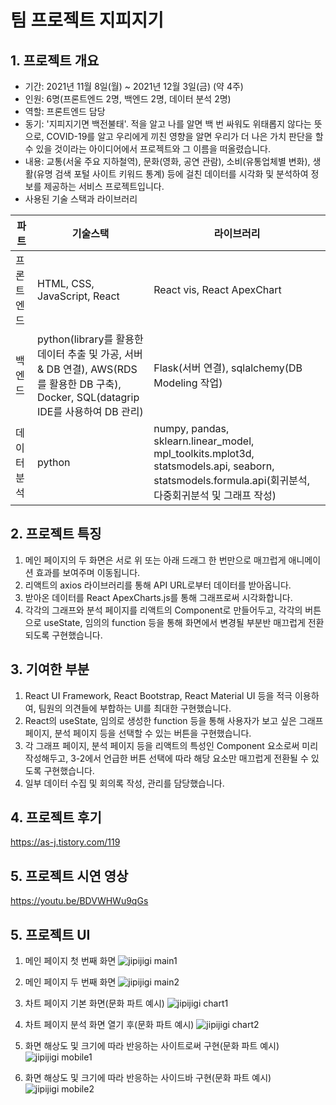 # 팀 프로젝트 지피지기
## 1. 프로젝트 개요
- 기간: 2021년 11월 8일(월) ~ 2021년 12월 3일(금) (약 4주)
- 인원: 6명(프론트엔드 2명, 백엔드 2명, 데이터 분석 2명)
- 역할: 프론트엔드 담당
- 동기: '지피지기면 백전불태'. 적을 알고 나를 알면 백 번 싸워도 위태롭지 않다는 뜻으로, COVID-19를 알고 우리에게 끼친 영향을 알면 우리가 더 나은 가치 판단을 할 수 있을 것이라는 아이디어에서 프로젝트와 그 이름을 떠올렸습니다.
- 내용: 교통(서울 주요 지하철역), 문화(영화, 공연 관람), 소비(유통업체별 변화), 생활(유명 검색 포털 사이트 키워드 통계) 등에 걸친 데이터를 시각화 및 분석하여 정보를 제공하는 서비스 프로젝트입니다.
- 사용된 기술 스택과 라이브러리

| 파트 | 기술스택 | 라이브러리 |
| -------- | -------- | -------- |
|프론트엔드|HTML, CSS, JavaScript, React|React vis, React ApexChart|
|백엔드|python(library를 활용한 데이터 추출 및 가공, 서버 & DB 연결), AWS(RDS를 활용한 DB 구축), Docker, SQL(datagrip IDE를 사용하여 DB 관리)|Flask(서버 연결), sqlalchemy(DB Modeling 작업)|
|데이터분석|python|numpy, pandas, sklearn.linear_model, mpl_toolkits.mplot3d, statsmodels.api, seaborn, statsmodels.formula.api(회귀분석, 다중회귀분석 및 그래프 작성)|

## 2. 프로젝트 특징
1. 메인 페이지의 두 화면은 서로 위 또는 아래 드래그 한 번만으로 매끄럽게 애니메이션 효과를 보여주며 이동됩니다.
2. 리액트의 axios 라이브러리를 통해 API URL로부터 데이터를 받아옵니다.
3. 받아온 데이터를 React ApexCharts.js를 통해 그래프로써 시각화합니다.
4. 각각의 그래프와 분석 페이지를 리액트의 Component로 만들어두고, 각각의 버튼으로 useState, 임의의 function 등을 통해 화면에서 변경될 부분반 매끄럽게 전환되도록 구현했습니다.

## 3. 기여한 부분
1. React UI Framework, React Bootstrap, React Material UI 등을 적극 이용하여, 팀원의 의견들에 부합하는 UI를 최대한 구현했습니다.
2. React의 useState, 임의로 생성한 function 등을 통해 사용자가 보고 싶은 그래프 페이지, 분석 페이지 등을 선택할 수 있는 버튼을 구현했습니다.
3. 각 그래프 페이지, 분석 페이지 등을 리액트의 특성인 Component 요소로써 미리 작성해두고, 3-2에서 언급한 버튼 선택에 따라 해당 요소만 매끄럽게 전환될 수 있도록 구현했습니다.
4. 일부 데이터 수집 및 회의록 작성, 관리를 담당했습니다.

## 4. 프로젝트 후기
https://as-j.tistory.com/119

## 5. 프로젝트 시연 영상
https://youtu.be/BDVWHWu9qGs

## 5. 프로젝트 UI
1. 메인 페이지 첫 번째 화면
![jipijigi main1](https://github.com/sjan137/Jipi-jigi/blob/main/UI%20%EB%B0%8F%20%EC%99%80%EC%9D%B4%EC%96%B4%20%ED%94%84%EB%A0%88%EC%9E%84/%EB%A6%AC%EC%95%A1%ED%8A%B8%20%EB%B2%84%EC%A0%84%EB%B3%84%20UI/%EC%A7%80%ED%94%BC%EC%A7%80%EA%B8%B0%205%EB%B2%88%EC%A7%B8%20UI(1).png?raw=true)

2. 메인 페이지 두 번째 화면
![jipijigi main2](https://github.com/sjan137/Jipi-jigi/blob/main/UI%20%EB%B0%8F%20%EC%99%80%EC%9D%B4%EC%96%B4%20%ED%94%84%EB%A0%88%EC%9E%84/%EB%A6%AC%EC%95%A1%ED%8A%B8%20%EB%B2%84%EC%A0%84%EB%B3%84%20UI/%EC%A7%80%ED%94%BC%EC%A7%80%EA%B8%B0%205%EB%B2%88%EC%A7%B8%20UI(2).png?raw=true)

3. 차트 페이지 기본 화면(문화 파트 예시)
![jipijigi chart1](https://github.com/sjan137/Jipi-jigi/blob/main/UI%20%EB%B0%8F%20%EC%99%80%EC%9D%B4%EC%96%B4%20%ED%94%84%EB%A0%88%EC%9E%84/%EB%A6%AC%EC%95%A1%ED%8A%B8%20%EB%B2%84%EC%A0%84%EB%B3%84%20UI/%EC%A7%80%ED%94%BC%EC%A7%80%EA%B8%B0%205%EB%B2%88%EC%A7%B8%20UI(3).png?raw=true)

4. 차트 페이지 분석 화면 열기 후(문화 파트 예시)
![jipijigi chart2](https://github.com/sjan137/Jipi-jigi/blob/main/UI%20%EB%B0%8F%20%EC%99%80%EC%9D%B4%EC%96%B4%20%ED%94%84%EB%A0%88%EC%9E%84/%EB%A6%AC%EC%95%A1%ED%8A%B8%20%EB%B2%84%EC%A0%84%EB%B3%84%20UI/%EC%A7%80%ED%94%BC%EC%A7%80%EA%B8%B0%205%EB%B2%88%EC%A7%B8%20UI(4).png?raw=true)

5. 화면 해상도 및 크기에 따라 반응하는 사이트로써 구현(문화 파트 예시)
![jipijigi mobile1](https://github.com/sjan137/Jipi-jigi/blob/main/UI%20%EB%B0%8F%20%EC%99%80%EC%9D%B4%EC%96%B4%20%ED%94%84%EB%A0%88%EC%9E%84/%EB%A6%AC%EC%95%A1%ED%8A%B8%20%EB%B2%84%EC%A0%84%EB%B3%84%20UI/%EC%A7%80%ED%94%BC%EC%A7%80%EA%B8%B0%205%EB%B2%88%EC%A7%B8%20UI(5).png?raw=true)

6. 화면 해상도 및 크기에 따라 반응하는 사이드바 구현(문화 파트 예시)
![jipijigi mobile2](https://github.com/sjan137/Jipi-jigi/blob/main/UI%20%EB%B0%8F%20%EC%99%80%EC%9D%B4%EC%96%B4%20%ED%94%84%EB%A0%88%EC%9E%84/%EB%A6%AC%EC%95%A1%ED%8A%B8%20%EB%B2%84%EC%A0%84%EB%B3%84%20UI/%EC%A7%80%ED%94%BC%EC%A7%80%EA%B8%B0%205%EB%B2%88%EC%A7%B8%20UI(6).png?raw=true)
